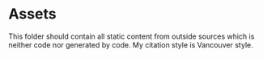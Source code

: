 # Assets

This folder should contain all static content from outside sources which is
neither code nor generated by code. My citation style is Vancouver style. 
